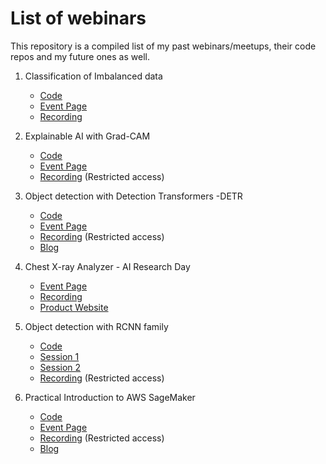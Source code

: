 # List of webinars

This repository is a compiled list of my past webinars/meetups, their code repos and my future ones as well.

1. Classification of Imbalanced data
      * [Code](https://github.com/bismillahkani/imbalanced-learning)
      * [Event Page](https://www.meetup.com/Disrupt-4-0/events/268767123/)
      * [Recording](https://www.youtube.com/watch?v=g6F_zNcULKE)

2. Explainable AI with Grad-CAM
      * [Code](https://github.com/bismillahkani/grad-cam)
      * [Event Page](https://www.meetup.com/Disrupt-4-0/events/zfsxrrybcjbrb/)
      * [Recording](https://www.youtube.com/watch?v=VG8meYovZIE) (Restricted access)
      
3. Object detection with Detection Transformers -DETR
      * [Code](https://github.com/bismillahkani/detection-transformers)
      * [Event Page](https://www.meetup.com/Disrupt-4-0/events/xqxlsrybclbcb/)
      * [Recording](https://www.youtube.com/watch?v=pKFvA2S_n7Y) (Restricted access)
      * [Blog](https://www.cellstrat.com/2020/08/07/end-to-end-object-detection-with-transformers/)
      
4. Chest X-ray Analyzer - AI Research Day
      * [Event Page](https://www.meetup.com/Disrupt-4-0/events/271797814/)
      * [Recording](https://www.youtube.com/watch?v=jrLbRh176I8)
      * [Product Website](https://ai.cellstrat.com/)
      
5. Object detection with RCNN family
      * [Code](https://github.com/bismillahkani/object-detection-rcnn-family)
      * [Session 1](https://www.meetup.com/Disrupt-4-0/events/272547378/)
      * [Session 2](https://www.meetup.com/Disrupt-4-0/events/272927751/)
      * [Recording](https://www.youtube.com/watch?v=D9fjievbljo) (Restricted access)
            
6. Practical Introduction to AWS SageMaker
      * [Code](https://github.com/bismillahkani/Practical-Introduction-To-AWS-SageMaker)
      * [Event Page](https://www.meetup.com/Disrupt-4-0/events/271536622/)      
      * [Recording](https://www.youtube.com/watch?v=0fhayg9aPek) (Restricted access)
      * [Blog](https://www.cellstrat.com/2020/09/27/practical-guide-to-deploy-ml-models-in-aws-sagemaker/)


